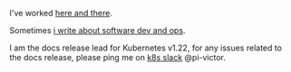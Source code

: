 I've worked [here and there](https://stackoverflow.com/story/pi-victor).

Sometimes [i write about software dev and ops](https://victor.cloudflavor.io).

I am the docs release lead for Kubernetes v1.22, for any issues related to the docs release, 
please ping me on [k8s slack](kubernetes.slack.com) @pi-victor.
